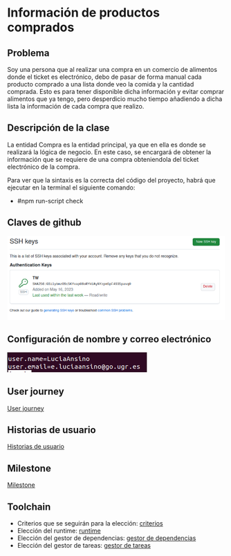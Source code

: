 # Información de productos comprados

## Problema

Soy una persona que al realizar una compra en un comercio de alimentos donde el ticket es electrónico, debo de pasar de forma manual cada producto comprado a una lista donde veo la comida y la cantidad comprada. Esto es para tener disponible dicha información y evitar comprar alimentos que ya tengo, pero desperdicio mucho tiempo añadiendo a dicha lista la información de cada compra que realizo.

## Descripción de la clase

La entidad Compra es la entidad principal, ya que en ella es donde se realizará la lógica de negocio. En este caso, se encargará de obtener la información que se requiere de una compra obteniendola del ticket electrónico de la compra.

Para ver que la sintaxis es la correcta del código del proyecto, habrá que ejecutar en la terminal el siguiente comando:
+ #npm run-script check

## Claves de github

![Clave Github](./docs/clave_ssh.png)

## Configuración de nombre y correo electrónico

![Configuracion nombre y correo](./docs/configuracion.png)

## User journey

[User journey](./docs/viaje_usuario.md)

## Historias de usuario

[Historias de usuario](./docs/historias_usuario.md)

## Milestone

[Milestone](./docs/milestone.md)

## Toolchain

* Criterios que se seguirán para la elección: [criterios](./docs/criterios.md)
* Elección del runtime: [runtime](./docs/runtime.md)
* Elección del gestor de dependencias: [gestor de dependencias](./docs/eleccion_gestor_dependencias.md)
* Elección del gestor de tareas: [gestor de tareas](./docs/eleccion_gestor_tareas.md)
